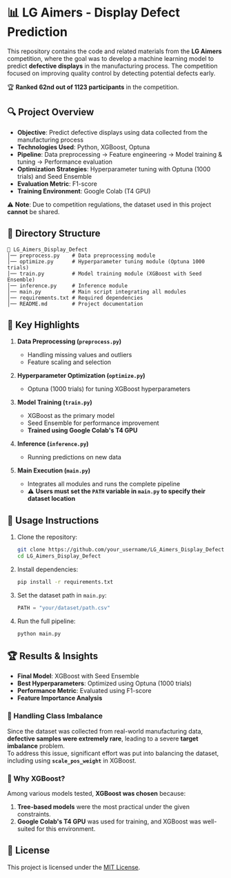 # 📊 LG Aimers - Display Defect Prediction  

This repository contains the code and related materials from the **LG Aimers** competition, where the goal was to develop a machine learning model to predict **defective displays** in the manufacturing process. The competition focused on improving quality control by detecting potential defects early.  

🏆 **Ranked 62nd out of 1123 participants** in the competition.  

## 🔍 Project Overview  

- **Objective**: Predict defective displays using data collected from the manufacturing process  
- **Technologies Used**: Python, XGBoost, Optuna  
- **Pipeline**: Data preprocessing → Feature engineering → Model training & tuning → Performance evaluation  
- **Optimization Strategies**: Hyperparameter tuning with Optuna (1000 trials) and Seed Ensemble  
- **Evaluation Metric**: F1-score  
- **Training Environment**: Google Colab (T4 GPU)  

⚠ **Note**: Due to competition regulations, the dataset used in this project **cannot** be shared.  

## 📁 Directory Structure  

```
📂 LG_Aimers_Display_Defect
│── preprocess.py    # Data preprocessing module  
│── optimize.py      # Hyperparameter tuning module (Optuna 1000 trials)  
│── train.py         # Model training module (XGBoost with Seed Ensemble)  
│── inference.py     # Inference module  
│── main.py          # Main script integrating all modules  
│── requirements.txt # Required dependencies  
│── README.md        # Project documentation  
```

## 🚀 Key Highlights  

1. **Data Preprocessing (`preprocess.py`)**  
   - Handling missing values and outliers  
   - Feature scaling and selection  

2. **Hyperparameter Optimization (`optimize.py`)**  
   - Optuna (1000 trials) for tuning XGBoost hyperparameters  

3. **Model Training (`train.py`)**  
   - XGBoost as the primary model  
   - Seed Ensemble for performance improvement  
   - **Trained using Google Colab's T4 GPU**  

4. **Inference (`inference.py`)**  
   - Running predictions on new data  

5. **Main Execution (`main.py`)**  
   - Integrates all modules and runs the complete pipeline  
   - ⚠ **Users must set the `PATH` variable in `main.py` to specify their dataset location**  

## 📌 Usage Instructions  

1. Clone the repository:  
   ```bash
   git clone https://github.com/your_username/LG_Aimers_Display_Defect.git
   cd LG_Aimers_Display_Defect
   ```

2. Install dependencies:  
   ```bash
   pip install -r requirements.txt
   ```

3. Set the dataset path in `main.py`:  
   ```python
   PATH = "your/dataset/path.csv"
   ```

4. Run the full pipeline:  
   ```bash
   python main.py
   ```

## 🏆 Results & Insights  

- **Final Model**: XGBoost with Seed Ensemble  
- **Best Hyperparameters**: Optimized using Optuna (1000 trials)  
- **Performance Metric**: Evaluated using F1-score  
- **Feature Importance Analysis**  

### 🔸 Handling Class Imbalance  
Since the dataset was collected from real-world manufacturing data, **defective samples were extremely rare**, leading to a severe **target imbalance** problem.  
To address this issue, significant effort was put into balancing the dataset, including using **`scale_pos_weight`** in XGBoost.  

### 🔸 Why XGBoost?  
Among various models tested, **XGBoost was chosen** because:  
1. **Tree-based models** were the most practical under the given constraints.  
2. **Google Colab's T4 GPU** was used for training, and XGBoost was well-suited for this environment.  

## 📜 License  

This project is licensed under the [MIT License](LICENSE).  

